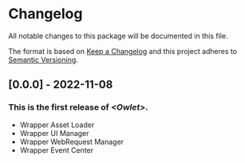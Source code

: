 # Changelog
All notable changes to this package will be documented in this file.

The format is based on [Keep a Changelog](http://keepachangelog.com/en/1.0.0/)
and this project adheres to [Semantic Versioning](http://semver.org/spec/v2.0.0.html).

## [0.0.0] - 2022-11-08

### This is the first release of *\<Owlet\>*.

- Wrapper Asset Loader
- Wrapper UI Manager
- Wrapper WebRequest Manager
- Wrapper Event Center
